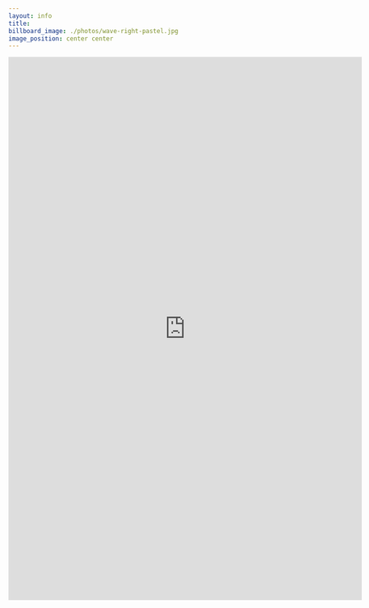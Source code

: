 ```yaml
---
layout: info
title: 
billboard_image: ./photos/wave-right-pastel.jpg
image_position: center center
---
```

<iframe src="https://docs.google.com/forms/d/e/1FAIpQLSdpiyH0sd4itq2MerhRT2WL9WInMPvOhqgHUgqBeTqUPvuZOQ/viewform?embedded=true" width="700" height="1075" frameborder="0" marginheight="0" marginwidth="0">Loading…</iframe>
